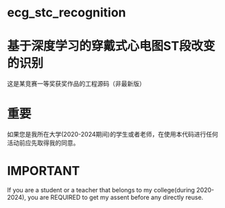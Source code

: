 # ecg_stc_recognition
# 基于深度学习的穿戴式心电图ST段改变的识别

这是某竞赛一等奖获奖作品的工程源码（非最新版）

# 重要
如果您是我所在大学(2020-2024期间)的学生或者老师，在使用本代码进行任何活动前应先取得我的同意。
# IMPORTANT
If you are a student or a teacher that belongs to my college(during 2020-2024), you are REQUIRED to get my assent before any directly reuse.
